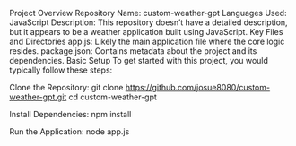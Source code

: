 Project Overview
Repository Name: custom-weather-gpt
Languages Used: JavaScript
Description: This repository doesn’t have a detailed description, but it appears to be a weather application built using JavaScript.
Key Files and Directories
app.js: Likely the main application file where the core logic resides.
package.json: Contains metadata about the project and its dependencies.
Basic Setup
To get started with this project, you would typically follow these steps:

Clone the Repository:
git clone https://github.com/josue8080/custom-weather-gpt.git
cd custom-weather-gpt

Install Dependencies:
npm install

Run the Application:
node app.js


